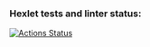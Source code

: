 ### Hexlet tests and linter status:
[![Actions Status](https://github.com/MikeChe419/frontend-project-44/workflows/hexlet-check/badge.svg)](https://github.com/MikeChe419/frontend-project-44/actions)